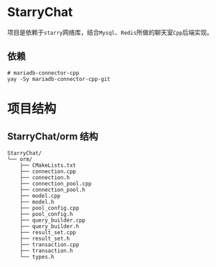 # StarryChat
项目是依赖于`starry`网络库，结合`Mysql`、`Redis`所做的聊天室`Cpp`后端实现。
## 依赖
```
# mariadb-connector-cpp
yay -Sy mariadb-connector-cpp-git
``````

# 项目结构
## StarryChat/orm 结构
```
StarryChat/
└── orm/
    ├── CMakeLists.txt
    ├── connection.cpp
    ├── connection.h
    ├── connection_pool.cpp
    ├── connection_pool.h
    ├── model.cpp
    ├── model.h
    ├── pool_config.cpp
    ├── pool_config.h
    ├── query_builder.cpp
    ├── query_builder.h
    ├── result_set.cpp
    ├── result_set.h
    ├── transaction.cpp
    ├── transaction.h
    └── types.h

